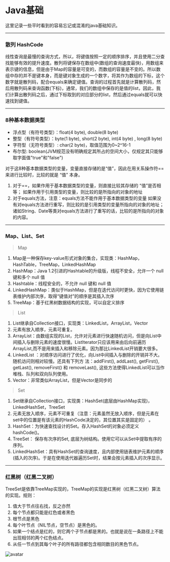 # Java基础


这里记录一些平时看到的容易忘记或混淆的java基础知识。


***
### 散列 HashCode

线性查询是最慢的查询方式，所以，将键值按照一定的顺序排序，并且使用二分查找能够有效的提升速度。散列将键保存在数组中(数组的查询速度最快)，用数组来表示键的信息，但是由于Map的容量是可变的，而数组的容量是不变的。所以数组中存的并不是键本身，而是键对象生成的一个数字，将其作为数组的下标，这个数字就是散列码，配合equals来确定键值。查询的过程首先就是计算散列码，然后用散列码来查询函数(下标)，通常，我们的数组中保存的是值的list，因此，我们计算出散列码之后，通过下标取到的对应部分的list，然后通过equals就可以快速找到键值。


***
### 8种基本数据类型

+ 浮点型（有符号类型）：float(4 byte), double(8 byte)
+ 整型（有符号类型）：byte(1 byte), short(2 byte), int(4 byte) , long(8 byte)
+ 字符型（无符号类型）: char(2 byte)，取值范围为0~2^16-1
+ 布尔型: boolean(JVM规范没有明确规定其所占的空间大小，仅规定其只能够取字面值"true"和"false")

对于这8种基本数据类型的变量，变量直接存储的是“值”，因此在用关系操作符==来进行比较时，比较的就是 “值” 本身。
1. 对于==，如果作用于基本数据类型的变量，则直接比较其存储的 “值”是否相等；
如果作用于引用类型的变量，则比较的是所指向的对象的地址
2. 对于equals方法，注意：equals方法不能作用于基本数据类型的变量
如果没有对equals方法进行重写，则比较的是引用类型的变量所指向的对象的地址；
诸如String、Date等类对equals方法进行了重写的话，比较的是所指向的对象的内容。


***
### Map、List、Set

> Map

1. Map是一种保存key-value形式对象的集合，实现类：HashMap，HashTable，TreeMap，LinkedHashMap
2. HashMap：Java 1.2引进的Hashtable的升级版，线程不安全，允许一个 null 键和多个 null 值
3. Hashtable：线程安全的，不允许 null 键和 null 值
4. LinkedHashMap：类似于HashMap，但是在迭代访问时更快，因为它使用链表维护内部次序，取得“键值对”的顺序是其插入次序
5. TreeMap：基于红黑树数据结构的实现，可以自定义排序

> List

1. List继承自Collection接口，实现类：LinkedList，ArrayList，Vector
2. 元素有放入顺序，元素可重复。
3. ArrayList：由数组实现的List，允许对元素进行快速随机访问，但是向List中间插入与删除元素的速度很慢。ListIterator只应该用来由后向前遍历 ArrayList,而不是用来插入和移除元素。因为那比LinkedList开销要大很多。 
4. LinkedList ：对顺序访问进行了优化，向List中间插入与删除的开销并不大。随机访问则相对较慢。还具有下列方 法：addFirst(), addLast(), getFirst(), getLast(), removeFirst() 和 removeLast(), 这些方法使得LinkedList可以当作堆栈、队列和双向队列使用。
5. Vector：非常类似ArrayList，但是Vector是同步的

> Set

1. Set继承自Collection接口，实现类：HashSet(底层由HashMap实现)，LinkedHashSet，TreeSet
2. 元素无放入顺序，元素不可重复（注意：元素虽然无放入顺序，但是元素在set中的位置是有该元素的HashCode决定的，其位置其实是固定的） 。
3. HashSet：为快速查找设计的Set。存入HashSet的对象必须定义hashCode()。
4. TreeSet： 保存有次序的Set, 底层为树结构。使用它可以从Set中提取有序的序列。
5. LinkedHashSet：具有HashSet的查询速度，且内部使用链表维护元素的顺序(插入的次序)。于是在使用迭代器遍历Set时，结果会按元素插入的次序显示。


***
### 红黑树（红黑二叉树）

TreeSet是依靠TreeMap实现的，TreeMap的实现是红黑树（红黑二叉树）算法的实现。规则：
1. 值大于节点往右找，反之亦然
2. 每个节点都只能是红色或者黑色
3. 根节点是黑色
4. 每个叶节点（NIL节点，空节点）是黑色的。
5. 如果一个结点是红的，则它两个子节点都是黑的。也就是说在一条路径上不能出现相邻的两个红色结点。
6. 从任一节点到其每个叶子的所有路径都包含相同数目的黑色节点。

![avatar](/img/java/1.png)

